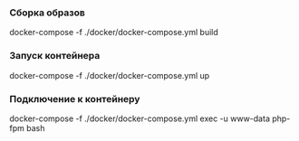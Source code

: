 ### Сборка образов
docker-compose -f ./docker/docker-compose.yml build

### Запуск контейнера
docker-compose -f ./docker/docker-compose.yml up

### Подключение к контейнеру
docker-compose -f ./docker/docker-compose.yml exec -u www-data php-fpm bash